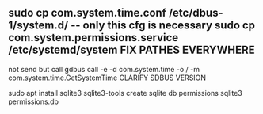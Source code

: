 
sudo cp com.system.time.conf /etc/dbus-1/system.d/ -- only this cfg is necessary
sudo cp com.system.permissions.service /etc/systemd/system 
FIX PATHES EVERYWHERE
--
not send but call
gdbus call -e -d com.system.time -o / -m com.system.time.GetSystemTime
CLARIFY SDBUS VERSION

sudo apt install  sqlite3 sqlite3-tools
create sqlite db permissions sqlite3 permissions.db